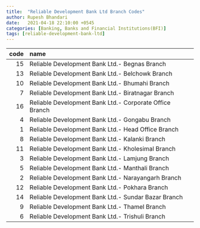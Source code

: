 ```yaml
---
title:  "Reliable Development Bank Ltd Branch Codes"
author: Rupesh Bhandari
date:   2021-04-18 22:10:00 +0545
categories: [Banking, Banks and Financial Institutions(BFI)]
tags: [reliable-development-bank-ltd]
---
```


|   code | name                                                    |
|-------:|:--------------------------------------------------------|
|     15 | Reliable Development Bank Ltd.- Begnas Branch           |
|     13 | Reliable Development Bank Ltd.- Belchowk Branch         |
|     10 | Reliable Development Bank Ltd.- Bhumahi Branch          |
|      7 | Reliable Development Bank Ltd.- Biratnagar Branch       |
|     16 | Reliable Development Bank Ltd.- Corporate Office Branch |
|      4 | Reliable Development Bank Ltd.- Gongabu Branch          |
|      1 | Reliable Development Bank Ltd.- Head Office Branch      |
|      8 | Reliable Development Bank Ltd.- Kalanki Branch          |
|     11 | Reliable Development Bank Ltd.- Kholesimal Branch       |
|      3 | Reliable Development Bank Ltd.- Lamjung Branch          |
|      5 | Reliable Development Bank Ltd.- Manthali Branch         |
|      2 | Reliable Development Bank Ltd.- Narayangarh Branch      |
|     12 | Reliable Development Bank Ltd.- Pokhara Branch          |
|     14 | Reliable Development Bank Ltd.- Sundar Bazar Branch     |
|      9 | Reliable Development Bank Ltd.- Thamel  Branch          |
|      6 | Reliable Development Bank Ltd.- Trishuli Branch         |